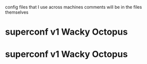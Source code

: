 config files that I use across machines
comments will be in the files themselves
# superconf v1 Wacky Octopus
# superconf v1 Wacky Octopus
